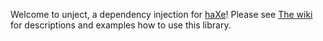 Welcome to unject, a dependency injection for [haXe](http://www.haxe.org)! 
Please see [The wiki](http://github.com/ciscoheat/unject/wiki/Description-and-Quickstart) for descriptions and examples how to use this library.
